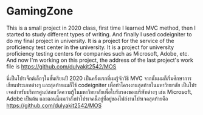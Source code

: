 # GamingZone
This is a small project in 2020 class, first time I learned MVC method, then I started to study different types of writing. 
And finally I used codeigniter to do my final project in university. It is a project for the service of the proficiency test center in the university.
It is a project for university proficiency testing centers for companies such as Microsoft, Adobe, etc. 
And now I'm working on this project, the address of the last project's work file is https://github.com/dulyakit2542/MOS

นี่เป็นโปรเจ็กต์เล็กๆในชั้นเรียนปี 2020 เป็นครั้งแรกที่ผมรู้จักวิธี MVC จากนั้นผมก็เริ่มศึกษาการเขียนประเภทต่างๆ และสุดท้ายผมก็ใช้ codeigniter เพื่อทำโครงงานสุดท้ายในมหาวิทยาลัย
เป็นโปรเจคสำหรับบริการศูนย์สอบวัดความรู้ในมหาวิทยาลัยเพื่อใบรับรองของบริษัทต่างๆ เช่น Microsoft, Adobe เป็นต้น และตอนนี้ผมกำลังทำโปรเจคนี้อยู่ที่อยู่ของไฟล์งานโปรเจคสุดท้ายคือ https://github.com/dulyakit2542/MOS
